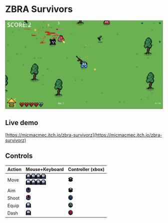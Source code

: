 # ZBRA Survivors

![](./assets/screenshot.png)

## Live demo

[https://micmacmec.itch.io/zbra-survivorz](https://micmacmec.itch.io/zbra-survivorz)

## Controls

| Action | Mouse+Keyboard                                                                                                                                                                                                                                                                                                                                                                                                                                                               | Controller (xbox)                                          |
| ------ | ---------------------------------------------------------------------------------------------------------------------------------------------------------------------------------------------------------------------------------------------------------------------------------------------------------------------------------------------------------------------------------------------------------------------------------------------------------------------------- | ---------------------------------------------------------- |
| Move   | ![](./assets/sprites/ui/controls/keyboard/keyboard-Z.png)![](./assets/sprites/ui/controls/keyboard/keyboard-Q.png)![](./assets/sprites/ui/controls/keyboard/keyboard-S.png)![](./assets/sprites/ui/controls/keyboard/keyboard-D.png)<br>![](./assets/sprites/ui/controls/keyboard/keyboard-W.png)![](./assets/sprites/ui/controls/keyboard/keyboard-A.png)![](./assets/sprites/ui/controls/keyboard/keyboard-S.png)![](./assets/sprites/ui/controls/keyboard/keyboard-D.png) | ![](./assets/sprites/ui/controls/xbox/xbox-joystick-L.png) |
| Aim    | ![](./assets/sprites/ui/controls/mouse/mouse.png)                                                                                                                                                                                                                                                                                                                                                                                                                            | ![](./assets/sprites/ui/controls/xbox/xbox-joystick-R.png) |
| Shoot  | ![](./assets/sprites/ui/controls/mouse/mouse-LMB.png)                                                                                                                                                                                                                                                                                                                                                                                                                        | ![](./assets/sprites/ui/controls/xbox/xbox-X.png)          |
| Equip  | ![](./assets/sprites/ui/controls/keyboard/keyboard-E.png)                                                                                                                                                                                                                                                                                                                                                                                                                    | ![](./assets/sprites/ui/controls/xbox/xbox-A.png)          |
| Dash   | ![](./assets/sprites/ui/controls/keyboard/keyboard-SPACE.png)                                                                                                                                                                                                                                                                                                                                                                                                                | ![](./assets/sprites/ui/controls/xbox/xbox-B.png)          |

